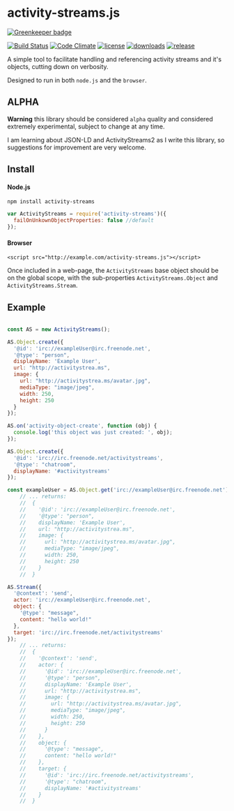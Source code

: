 # activity-streams.js

[![Greenkeeper badge](https://badges.greenkeeper.io/silverbucket/activity-streams.js.svg)](https://greenkeeper.io/)

[![Build Status](http://img.shields.io/travis/silverbucket/activity-streams.js.svg?style=flat)](http://travis-ci.org/silverbucket/activity-streams.js)
[![Code Climate](http://img.shields.io/codeclimate/github/silverbucket/activity-streams.js.svg?style=flat)](https://codeclimate.com/github/silverbucket/activity-streams.js)
[![license](https://img.shields.io/npm/l/activity-streams.svg?style=flat)](https://npmjs.org/package/activity-streams)
[![downloads](http://img.shields.io/npm/dm/activity-streams.svg?style=flat)](https://npmjs.org/package/activity-streams)
[![release](http://img.shields.io/github/release/silverbucket/activity-streams.js.svg?style=flat)](https://github.com/silverbucket/activity-streams.js/releases)

A simple tool to facilitate handling and referencing activity streams and it's objects, cutting down on verbosity.

Designed to run in both `node.js` and the `browser`.

## ALPHA

**Warning** this library should be considered `alpha` quality and considered extremely experimental, subject to change at any time.

I am learning about JSON-LD and ActivityStreams2 as I write this library, so suggestions for improvement are very welcome.


## Install

#### Node.js

`npm install activity-streams`

```javascript
var ActivityStreams = require('activity-streams')({
  failOnUnkownObjectProperties: false //default
});
```

#### Browser

`<script src="http://example.com/activity-streams.js"></script>`

Once included in a web-page, the `ActivityStreams` base object should be on the global scope, with the sub-properties `ActivityStreams.Object` and `ActivityStreams.Stream`.


## Example

```javascript

const AS = new ActivityStreams();

AS.Object.create({
  '@id': 'irc://exampleUser@irc.freenode.net',
  '@type': "person",
  displayName: 'Example User',
  url: "http://activitystrea.ms",
  image: {
    url: "http://activitystrea.ms/avatar.jpg",
    mediaType: "image/jpeg",
    width: 250,
    height: 250
  }
});

AS.on('activity-object-create', function (obj) {
  console.log('this object was just created: ', obj);
});

AS.Object.create({
  '@id': 'irc://irc.freenode.net/activitystreams',
  '@type': "chatroom",
  displayName: '#activitystreams'
});

const exampleUser = AS.Object.get('irc://exampleUser@irc.freenode.net');
    // ... returns:
    //  {
    //    '@id': 'irc://exampleUser@irc.freenode.net',
    //    '@type': "person",
    //    displayName: 'Example User',
    //    url: "http://activitystrea.ms",
    //    image: {
    //      url: "http://activitystrea.ms/avatar.jpg",
    //      mediaType: "image/jpeg",
    //      width: 250,
    //      height: 250
    //    }
    //  }

AS.Stream({
  '@context': 'send',
  actor: 'irc://exampleUser@irc.freenode.net',
  object: {
    '@type': "message",
    content: "hello world!"
  },
  target: 'irc://irc.freenode.net/activitystreams'
});
    // ... returns:
    //  {
    //    '@context': 'send',
    //    actor: {
    //      '@id': 'irc://exampleUser@irc.freenode.net',
    //      '@type': "person",
    //      displayName: 'Example User',
    //      url: "http://activitystrea.ms",
    //      image: {
    //        url: "http://activitystrea.ms/avatar.jpg",
    //        mediaType: "image/jpeg",
    //        width: 250,
    //        height: 250
    //      }
    //    },
    //    object: {
    //      '@type': "message",
    //      content: "hello world!"
    //    },
    //    target: {
    //      '@id': 'irc://irc.freenode.net/activitystreams',
    //      '@type': "chatroom",
    //      displayName: '#activitystreams'
    //    }
    //  }
```
